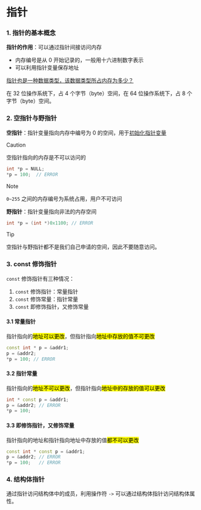 # 指针
###  1. 指针的基本概念

**指针的作用**：可以通过指针间接访问内存

- 内存编号是从 0 开始记录的，一般用十六进制数字表示
- 可以利用指针变量保存地址

<u>指针也是一种数据类型，该数据类型所占内存为多少？</u>

在 32 位操作系统下，占 4 个字节（byte）空间，在 64 位操作系统下，占 8 个字节（byte）空间。

### 2. 空指针与野指针

**空指针**：指针变量指向内存中编号为 0 的空间，用于<u>初始化指针变量</u>

> [!caution]
>
> 空指针指向的内存是不可以访问的

```cpp
int *p = NULL;
*p = 100;  // ERROR
```

> [!note]
>
> `0~255` 之间的内存编号为系统占用，用户不可访问

**野指针**：指针变量指向非法的内存空间

```cpp
int *p = (int *)0x1100; // ERROR
```

> [!tip]
>
> 空指针与野指针都不是我们自己申请的空间，因此不要随意访问。

### 3. const 修饰指针

`const` 修饰指针有三种情况：

1. `const` 修饰指针：常量指针
2. `const` 修饰常量：指针常量
3. `const` 即修饰指针，又修饰常量

#### 3.1 常量指针

指针指向的<mark>地址可以更改</mark>，但指针指向<mark>地址中存放的值不可更改</mark>

```cpp
const int * p = &addr1;
p = &addr2; 
*p = 100; // ERROR
```

#### 3.2 指针常量

指针指向的<mark>地址不可以更改</mark>，但指针指向<mark>地址中的存放的值可以更改</mark>

```cpp
int * const p = &addr1;
p = &addr2; // ERROR
*p = 100;
```

#### 3.3 即修饰指针，又修饰常量

指针指向的地址和指针指向地址中存放的值<mark>都不可以更改</mark>

```cpp
const int * const p = &addr1;
p = &addr2; // ERROR
*p = 100;   // ERROR
```

### 4. 结构体指针

通过指针访问结构体中的成员，利用操作符 `->` 可以通过结构体指针访问结构体属性。